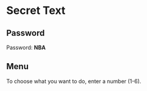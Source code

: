 # Secret Text

## Password
Password: **NBA**

## Menu
To choose what you want to do, enter a number (1-6).
